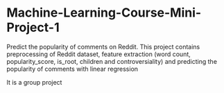 # Machine-Learning-Course-Mini-Project-1
Predict the popularity of comments on Reddit.
This project contains preprocessing of Reddit dataset, feature extraction (word count, popularity_score, is_root, children and controversiality) and predicting the popularity of comments with linear regression

It is a group project
